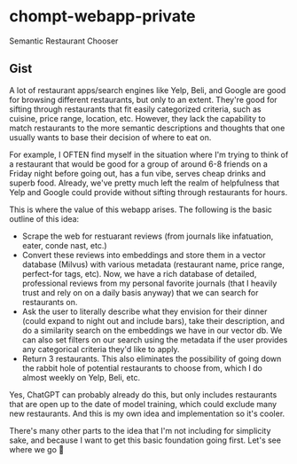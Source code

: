 # chompt-webapp-private
Semantic Restaurant Chooser

## Gist
A lot of restaurant apps/search engines like Yelp, Beli, and Google are good for browsing different restaurants, but only to an extent. They're good for sifting through restaurants that fit easily categorized criteria, such as cuisine, price range, location, etc. However, they lack the capability to match restaurants to the more semantic descriptions and thoughts that one usually wants to base their decision of where to eat on. 

For example, I OFTEN find myself in the situation where I'm trying to think of a restaurant that would be good for a group of around 6-8 friends on a Friday night before going out, has a fun vibe, serves cheap drinks and superb food. Already, we've pretty much left the realm of helpfulness that Yelp and Google could provide without sifting through restaurants for hours. 

This is where the value of this webapp arises. The following is the basic outline of this idea:
- Scrape the web for restuarant reviews (from journals like infatuation, eater, conde nast, etc.)
- Convert these reviews into embeddings and store them in a vector database (Milvus) with various metadata (restaurant name, price range, perfect-for tags, etc). Now, we have a rich database of detailed, professional reviews from my personal favorite journals (that I heavily trust and rely on on a daily basis anyway) that we can search for restaurants on.
- Ask the user to literally describe what they envision for their dinner (could expand to night out and include bars), take their description, and do a similarity search on the embeddings we have in our vector db. We can also set filters on our search using the metadata if the user provides any categorical criteria they'd like to apply.
- Return 3 restaurants. This also eliminates the possibility of going down the rabbit hole of potential restaurants to choose from, which I do almost weekly on Yelp, Beli, etc. 

Yes, ChatGPT can probably already do this, but only includes restaurants that are open up to the date of model training, which could exclude many new restaurants. And this is my own idea and implementation so it's cooler.

There's many other parts to the idea that I'm not including for simplicity sake, and because I want to get this basic foundation going first.
Let's see where we go 🫡


